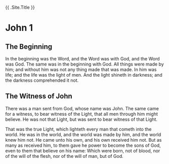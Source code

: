 {{ .Site.Title }}

# John 1

## The Beginning

In the beginning was the Word, and the Word was with God, and the Word was God. The same was in the beginning with God. All things were made by him; and without him was not any thing made that was made. In him was life; and the life was the light of men. And the light shineth in darkness; and the darkness comprehended it not.

## The Witness of John

There was a man sent from God, whose name was John. The same came for a witness, to bear witness of the Light, that all men through him might believe. He was not that Light, but was sent to bear witness of that Light.

That was the true Light, which lighteth every man that cometh into the world. He was in the world, and the world was made by him, and the world knew him not. He came unto his own, and his own received him not. But as many as received him, to them gave he power to become the sons of God, even to them that believe on his name: Which were born, not of blood, nor of the will of the flesh, nor of the will of man, but of God.
